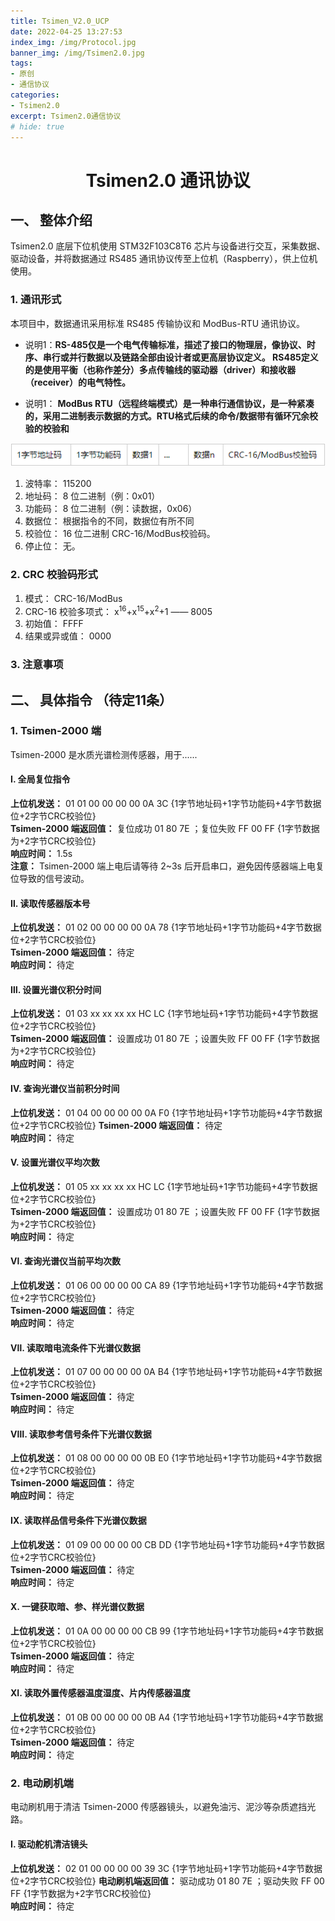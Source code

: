 ```yaml
---
title: Tsimen_V2.0_UCP
date: 2022-04-25 13:27:53
index_img: /img/Protocol.jpg
banner_img: /img/Tsimen2.0.jpg
tags:
- 原创
- 通信协议
categories: 
- Tsimen2.0
excerpt: Tsimen2.0通信协议
# hide: true
---
```


# <center>Tsimen2.0 通讯协议</center>


## 一、 整体介绍

Tsimen2.0 底层下位机使用 STM32F103C8T6 芯片与设备进行交互，采集数据、驱动设备，并将数据通过 RS485 通讯协议传至上位机（Raspberry），供上位机使用。

### 1. 通讯形式

本项目中，数据通讯采用标准 RS485 传输协议和 ModBus-RTU 通讯协议。

* 说明1：**RS-485仅是一个电气传输标准，描述了接口的物理层，像协议、时序、串行或并行数据以及链路全部由设计者或更高层协议定义。 RS485定义的是使用平衡（也称作差分）多点传输线的驱动器（driver）和接收器（receiver）的电气特性。**

* 说明1： **ModBus RTU（远程终端模式）是一种串行通信协议，是一种紧凑的，采用二进制表示数据的方式。RTU格式后续的命令/数据带有循环冗余校验的校验和**

![ModBus-RTU 数据格式](./Tsimen-V2-0-UCP/ModBus-RTU%E9%80%9A%E8%AE%AF%E5%8D%8F%E8%AE%AE%E6%A0%BC%E5%BC%8F.png)

1. 波特率： 115200
2. 地址码： 8 位二进制（例：0x01）
3. 功能码： 8 位二进制（例：读数据，0x06）
2. 数据位： 根据指令的不同，数据位有所不同
3. 校验位： 16 位二进制 CRC-16/ModBus校验码。
4. 停止位： 无。

### 2. CRC 校验码形式

1. 模式： CRC-16/ModBus
2. CRC-16 校验多项式： x<sup>16</sup>+x<sup>15</sup>+x<sup>2</sup>+1 —— 8005
3. 初始值： FFFF
4. 结果或异或值： 0000


### 3. 注意事项


## 二、 具体指令 （待定11条）

### 1. Tsimen-2000 端

Tsimen-2000 是水质光谱检测传感器，用于......

#### Ⅰ. 全局复位指令

**上位机发送：** 01 01 00 00 00 00 0A 3C {1字节地址码+1字节功能码+4字节数据位+2字节CRC校验位}  
**Tsimen-2000 端返回值：** 复位成功 01 80 7E ；复位失败 FF 00 FF {1字节数据为+2字节CRC校验位}  
**响应时间：** 1.5s  
**注意：** Tsimen-2000 端上电后请等待 2~3s 后开启串口，避免因传感器端上电复位导致的信号波动。

#### Ⅱ. 读取传感器版本号

**上位机发送：** 01 02 00 00 00 00 0A 78 {1字节地址码+1字节功能码+4字节数据位+2字节CRC校验位}  
**Tsimen-2000 端返回值：** 待定   
**响应时间：** 待定  

#### Ⅲ. 设置光谱仪积分时间

**上位机发送：** 01 03 xx xx xx xx HC LC {1字节地址码+1字节功能码+4字节数据位+2字节CRC校验位}  
**Tsimen-2000 端返回值：** 设置成功 01 80 7E ；设置失败 FF 00 FF {1字节数据为+2字节CRC校验位}  
**响应时间：** 待定  

#### Ⅳ. 查询光谱仪当前积分时间

**上位机发送：** 01 04 00 00 00 00 0A F0 {1字节地址码+1字节功能码+4字节数据位+2字节CRC校验位}
**Tsimen-2000 端返回值：** 待定  
**响应时间：** 待定  

#### Ⅴ. 设置光谱仪平均次数

**上位机发送：** 01 05 xx xx xx xx HC LC {1字节地址码+1字节功能码+4字节数据位+2字节CRC校验位}  
**Tsimen-2000 端返回值：** 设置成功 01 80 7E ；设置失败 FF 00 FF {1字节数据为+2字节CRC校验位}  
**响应时间：** 待定 

#### Ⅵ. 查询光谱仪当前平均次数

**上位机发送：** 01 06 00 00 00 00 CA 89 {1字节地址码+1字节功能码+4字节数据位+2字节CRC校验位}  
**Tsimen-2000 端返回值：** 待定  
**响应时间：** 待定  

#### Ⅶ. 读取暗电流条件下光谱仪数据

**上位机发送：** 01 07 00 00 00 00 0A B4 {1字节地址码+1字节功能码+4字节数据位+2字节CRC校验位}  
**Tsimen-2000 端返回值：** 待定  
**响应时间：** 待定  

#### Ⅷ. 读取参考信号条件下光谱仪数据

**上位机发送：** 01 08 00 00 00 00 0B E0 {1字节地址码+1字节功能码+4字节数据位+2字节CRC校验位}  
**Tsimen-2000 端返回值：** 待定  
**响应时间：** 待定  

#### Ⅸ. 读取样品信号条件下光谱仪数据

**上位机发送：** 01 09 00 00 00 00 CB DD {1字节地址码+1字节功能码+4字节数据位+2字节CRC校验位}  
**Tsimen-2000 端返回值：** 待定  
**响应时间：** 待定  

#### Ⅹ. 一键获取暗、参、样光谱仪数据

**上位机发送：** 01 0A 00 00 00 00 CB 99 {1字节地址码+1字节功能码+4字节数据位+2字节CRC校验位}  
**Tsimen-2000 端返回值：** 待定  
**响应时间：** 待定 

#### ⅩⅠ. 读取外置传感器温度湿度、片内传感器温度

**上位机发送：** 01 0B 00 00 00 00 0B A4 {1字节地址码+1字节功能码+4字节数据位+2字节CRC校验位}  
**Tsimen-2000 端返回值：** 待定  
**响应时间：** 待定 

### 2. 电动刷机端

电动刷机用于清洁 Tsimen-2000 传感器镜头，以避免油污、泥沙等杂质遮挡光路。

#### Ⅰ. 驱动舵机清洁镜头

**上位机发送：** 02 01 00 00 00 00 39 3C {1字节地址码+1字节功能码+4字节数据位+2字节CRC校验位}
**电动刷机端返回值：** 驱动成功 01 80 7E ；驱动失败 FF 00 FF {1字节数据为+2字节CRC校验位}  
**响应时间：** 待定

    




























